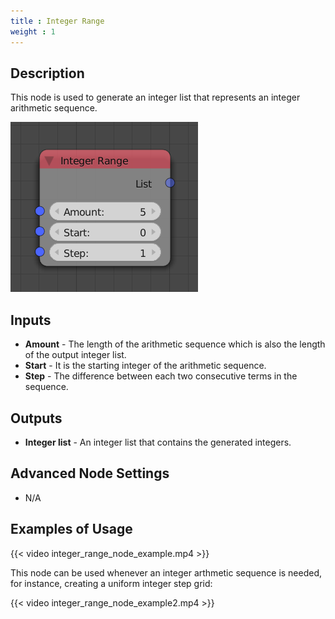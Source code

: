 ```yaml
---
title : Integer Range
weight : 1
---
```


## Description

This node is used to generate an integer list that represents an integer
arithmetic sequence.

![image](integer_range_node.png)

## Inputs

- **Amount** - The length of the arithmetic sequence which is also the
    length of the output integer list.
- **Start** - It is the starting integer of the arithmetic sequence.
- **Step** - The difference between each two consecutive terms in the
    sequence.

## Outputs

- **Integer list** - An integer list that contains the generated
    integers.

## Advanced Node Settings

- N/A

## Examples of Usage

{{< video integer_range_node_example.mp4 >}}

This node can be used whenever an integer arthmetic sequence is needed,
for instance, creating a uniform integer step grid:

{{< video integer_range_node_example2.mp4 >}}
